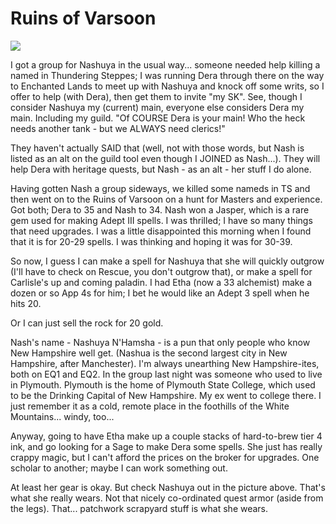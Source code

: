 # Ruins of Varsoon

![](../images/rov.jpg)

I got a group for Nashuya in the usual way... someone needed help killing a named in Thundering Steppes; I was running Dera through there on the way to Enchanted Lands to meet up with Nashuya and knock off some writs, so I offer to help (with Dera), then get them to invite "my SK". See, though I consider Nashuya my (current) main, everyone else considers Dera my main. Including my guild. "Of COURSE Dera is your main! Who the heck needs another tank - but we ALWAYS need clerics!"

They haven't actually SAID that (well, not with those words, but Nash is listed as an alt on the guild tool even though I JOINED as Nash...). They will help Dera with heritage quests, but Nash - as an alt - her stuff I do alone.

Having gotten Nash a group sideways, we killed some nameds in TS and then went on to the Ruins of Varsoon on a hunt for Masters and experience. Got both; Dera to 35 and Nash to 34. Nash won a Jasper, which is a rare gem used for making Adept III spells. I was thrilled; I have so many things that need upgrades. I was a little disappointed this morning when I found that it is for 20-29 spells. I was thinking and hoping it was for 30-39.

So now, I guess I can make a spell for Nashuya that she will quickly outgrow (I'll have to check on Rescue, you don't outgrow that), or make a spell for Carlisle's up and coming paladin. I had Etha (now a 33 alchemist) make a dozen or so App 4s for him; I bet he would like an Adept 3 spell when he hits 20.

Or I can just sell the rock for 20 gold.

Nash's name - Nashuya N'Hamsha - is a pun that only people who know New Hampshire well get. (Nashua is the second largest city in New Hampshire, after Manchester). I'm always unearthing New Hampshire-ites, both on EQ1 and EQ2. In the group last night was someone who used to live in Plymouth. Plymouth is the home of Plymouth State College, which used to be the Drinking Capital of New Hampshire. My ex went to college there. I just remember it as a cold, remote place in the foothills of the White Mountains... windy, too...

Anyway, going to have Etha make up a couple stacks of hard-to-brew tier 4 ink, and go looking for a Sage to make Dera some spells. She just has really crappy magic, but I can't afford the prices on the broker for upgrades. One scholar to another; maybe I can work something out.

At least her gear is okay. But check Nashuya out in the picture above. That's what she really wears. Not that nicely co-ordinated quest armor (aside from the legs). That... patchwork scrapyard stuff is what she wears.
